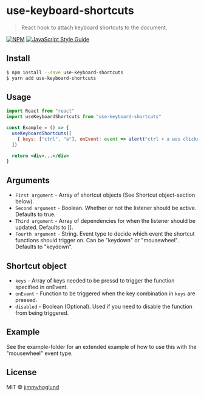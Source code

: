 # use-keyboard-shortcuts

> React hook to attach keyboard shortcuts to the document.

[![NPM](https://img.shields.io/npm/v/react-drawable-overlay.svg)](https://www.npmjs.com/package/use-keyboard-shortcuts) [![JavaScript Style Guide](https://img.shields.io/badge/code_style-standard-brightgreen.svg)](https://standardjs.com)

## Install

```bash
$ npm install --save use-keyboard-shortcuts
$ yarn add use-keyboard-shortcuts
```

## Usage

```jsx
import React from "react"
import useKeyboardShortcuts from "use-keyboard-shortcuts"

const Example = () => {
  useKeyboardShortcuts([
    { keys: ["ctrl", "a"], onEvent: event => alert("ctrl + a was clicked") },
  ])

  return <div>...</div>
}
```

## Arguments

- `First argument` - Array of shortcut objects (See Shortcut object-section below).
- `Second argument` - Boolean. Whether or not the listener should be active. Defaults to true.
- `Third argument` - Array of dependencies for when the listener should be updated. Defaults to [].
- `Fourth argument` - String. Event type to decide which event the shortcut functions should trigger on. Can be "keydown" or "mousewheel". Defaults to "keydown".

## Shortcut object

- `keys` - Array of keys needed to be pressd to trigger the function specified in onEvent.
- `onEvent` - Function to be triggered when the key combination in `keys` are pressed.
- `disabled` - Boolean (Optional). Used if you need to disable the function from being triggered.

## Example

See the example-folder for an extended example of how to use this with the "mousewheel" event type.

## License

MIT © [jimmyhoglund](https://github.com/jimmyhoglund)
